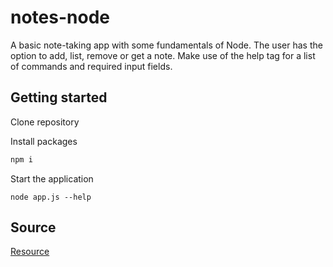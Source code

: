 # notes-node
A basic note-taking app with some fundamentals of Node. The user has the option to add, list, remove or get a note. Make use of the help tag for a list of commands and required input fields.

## Getting started
Clone repository 

Install packages
```sh
npm i
```

Start the application
```
node app.js --help
```

## Source

[Resource](https://www.udemy.com/the-complete-nodejs-developer-course-2)



